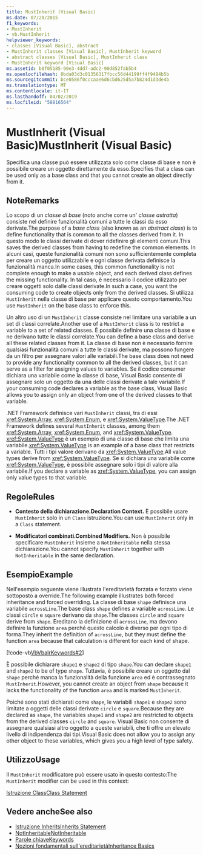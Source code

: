 ```yaml
---
title: MustInherit (Visual Basic)
ms.date: 07/20/2015
f1_keywords:
- MustInherit
- vb.MustInherit
helpviewer_keywords:
- classes [Visual Basic], abstract
- MustInherit classes [Visual Basic], MustInherit keyword
- abstract classes [Visual Basic], MustInherit class
- MustInherit keyword [Visual Basic]
ms.assetid: b8f05185-90e3-4dd7-adc2-90d852fab5b4
ms.openlocfilehash: 0bda03d3c01356317fbcc56d44199ff4f9484b5b
ms.sourcegitcommit: bce0586f0cccaae6d6cbd625d5a7b824d1d3de4b
ms.translationtype: MT
ms.contentlocale: it-IT
ms.lasthandoff: 04/02/2019
ms.locfileid: "58816564"
---
```

# <a name="mustinherit-visual-basic"></a><span data-ttu-id="1cb13-102">MustInherit (Visual Basic)</span><span class="sxs-lookup"><span data-stu-id="1cb13-102">MustInherit (Visual Basic)</span></span>
<span data-ttu-id="1cb13-103">Specifica una classe può essere utilizzata solo come classe di base e non è possibile creare un oggetto direttamente da esso.</span><span class="sxs-lookup"><span data-stu-id="1cb13-103">Specifies that a class can be used only as a base class and that you cannot create an object directly from it.</span></span>  
  
## <a name="remarks"></a><span data-ttu-id="1cb13-104">Note</span><span class="sxs-lookup"><span data-stu-id="1cb13-104">Remarks</span></span>  
 <span data-ttu-id="1cb13-105">Lo scopo di un *classe di base* (noto anche come un' *classe astratta*) consiste nel definire funzionalità comuni a tutte le classi da esso derivate.</span><span class="sxs-lookup"><span data-stu-id="1cb13-105">The purpose of a *base class* (also known as an *abstract class*) is to define functionality that is common to all the classes derived from it.</span></span> <span data-ttu-id="1cb13-106">In questo modo le classi derivate di dover ridefinire gli elementi comuni.</span><span class="sxs-lookup"><span data-stu-id="1cb13-106">This saves the derived classes from having to redefine the common elements.</span></span> <span data-ttu-id="1cb13-107">In alcuni casi, queste funzionalità comuni non sono sufficientemente completa per creare un oggetto utilizzabile e ogni classe derivata definisce la funzionalità manca.</span><span class="sxs-lookup"><span data-stu-id="1cb13-107">In some cases, this common functionality is not complete enough to make a usable object, and each derived class defines the missing functionality.</span></span> <span data-ttu-id="1cb13-108">In tal caso, è necessario il codice utilizzato per creare oggetti solo dalle classi derivate.</span><span class="sxs-lookup"><span data-stu-id="1cb13-108">In such a case, you want the consuming code to create objects only from the derived classes.</span></span> <span data-ttu-id="1cb13-109">Si utilizza `MustInherit` nella classe di base per applicare questo comportamento.</span><span class="sxs-lookup"><span data-stu-id="1cb13-109">You use `MustInherit` on the base class to enforce this.</span></span>  
  
 <span data-ttu-id="1cb13-110">Un altro uso di un `MustInherit` classe consiste nel limitare una variabile a un set di classi correlate.</span><span class="sxs-lookup"><span data-stu-id="1cb13-110">Another use of a `MustInherit` class is to restrict a variable to a set of related classes.</span></span> <span data-ttu-id="1cb13-111">È possibile definire una classe di base e ne derivano tutte le classi correlate.</span><span class="sxs-lookup"><span data-stu-id="1cb13-111">You can define a base class and derive all these related classes from it.</span></span> <span data-ttu-id="1cb13-112">La classe di base non è necessario fornire qualsiasi funzionalità comuni a tutte le classi derivate, ma possono fungere da un filtro per assegnare valori alle variabili.</span><span class="sxs-lookup"><span data-stu-id="1cb13-112">The base class does not need to provide any functionality common to all the derived classes, but it can serve as a filter for assigning values to variables.</span></span> <span data-ttu-id="1cb13-113">Se il codice consumer dichiara una variabile come la classe di base, Visual Basic consente di assegnare solo un oggetto da una delle classi derivate a tale variabile.</span><span class="sxs-lookup"><span data-stu-id="1cb13-113">If your consuming code declares a variable as the base class, Visual Basic allows you to assign only an object from one of the derived classes to that variable.</span></span>  
  
 <span data-ttu-id="1cb13-114">.NET Framework definisce vari `MustInherit` classi, tra di essi <xref:System.Array>, <xref:System.Enum>, e <xref:System.ValueType>.</span><span class="sxs-lookup"><span data-stu-id="1cb13-114">The .NET Framework defines several `MustInherit` classes, among them <xref:System.Array>, <xref:System.Enum>, and <xref:System.ValueType>.</span></span> <span data-ttu-id="1cb13-115"><xref:System.ValueType> è un esempio di una classe di base che limita una variabile.</span><span class="sxs-lookup"><span data-stu-id="1cb13-115"><xref:System.ValueType> is an example of a base class that restricts a variable.</span></span> <span data-ttu-id="1cb13-116">Tutti i tipi valore derivano da <xref:System.ValueType>.</span><span class="sxs-lookup"><span data-stu-id="1cb13-116">All value types derive from <xref:System.ValueType>.</span></span> <span data-ttu-id="1cb13-117">Se si dichiara una variabile come <xref:System.ValueType>, è possibile assegnare solo i tipi di valore alla variabile.</span><span class="sxs-lookup"><span data-stu-id="1cb13-117">If you declare a variable as <xref:System.ValueType>, you can assign only value types to that variable.</span></span>  
  
## <a name="rules"></a><span data-ttu-id="1cb13-118">Regole</span><span class="sxs-lookup"><span data-stu-id="1cb13-118">Rules</span></span>  
  
-   <span data-ttu-id="1cb13-119">**Contesto della dichiarazione.**</span><span class="sxs-lookup"><span data-stu-id="1cb13-119">**Declaration Context.**</span></span> <span data-ttu-id="1cb13-120">È possibile usare `MustInherit` solo in un `Class` istruzione.</span><span class="sxs-lookup"><span data-stu-id="1cb13-120">You can use `MustInherit` only in a `Class` statement.</span></span>  
  
-   <span data-ttu-id="1cb13-121">**Modificatori combinati.**</span><span class="sxs-lookup"><span data-stu-id="1cb13-121">**Combined Modifiers.**</span></span> <span data-ttu-id="1cb13-122">Non è possibile specificare `MustInherit` insieme a `NotInheritable` nella stessa dichiarazione.</span><span class="sxs-lookup"><span data-stu-id="1cb13-122">You cannot specify `MustInherit` together with `NotInheritable` in the same declaration.</span></span>  
  
## <a name="example"></a><span data-ttu-id="1cb13-123">Esempio</span><span class="sxs-lookup"><span data-stu-id="1cb13-123">Example</span></span>  
 <span data-ttu-id="1cb13-124">Nell'esempio seguente viene illustrata l'ereditarietà forzata e forzato viene sottoposto a override.</span><span class="sxs-lookup"><span data-stu-id="1cb13-124">The following example illustrates both forced inheritance and forced overriding.</span></span> <span data-ttu-id="1cb13-125">La classe di base `shape` definisce una variabile `acrossLine`.</span><span class="sxs-lookup"><span data-stu-id="1cb13-125">The base class `shape` defines a variable `acrossLine`.</span></span> <span data-ttu-id="1cb13-126">Le classi `circle` e `square` derivano da `shape`.</span><span class="sxs-lookup"><span data-stu-id="1cb13-126">The classes `circle` and `square` derive from `shape`.</span></span> <span data-ttu-id="1cb13-127">Ereditano la definizione di `acrossLine`, ma devono definire la funzione `area` perché questo calcolo è diverso per ogni tipo di forma.</span><span class="sxs-lookup"><span data-stu-id="1cb13-127">They inherit the definition of `acrossLine`, but they must define the function `area` because that calculation is different for each kind of shape.</span></span>  
  
 [!code-vb[VbVbalrKeywords#2](~/samples/snippets/visualbasic/VS_Snippets_VBCSharp/VbVbalrKeywords/VB/Class1.vb#2)]  
  
 <span data-ttu-id="1cb13-128">È possibile dichiarare `shape1` e `shape2` di tipo `shape`.</span><span class="sxs-lookup"><span data-stu-id="1cb13-128">You can declare `shape1` and `shape2` to be of type `shape`.</span></span> <span data-ttu-id="1cb13-129">Tuttavia, è possibile creare un oggetto dal `shape` perché manca la funzionalità della funzione `area` ed è contrassegnato `MustInherit`.</span><span class="sxs-lookup"><span data-stu-id="1cb13-129">However, you cannot create an object from `shape` because it lacks the functionality of the function `area` and is marked `MustInherit`.</span></span>  
  
 <span data-ttu-id="1cb13-130">Poiché sono stati dichiarati come `shape`, le variabili `shape1` e `shape2` sono limitate a oggetti delle classi derivate `circle` e `square`.</span><span class="sxs-lookup"><span data-stu-id="1cb13-130">Because they are declared as `shape`, the variables `shape1` and `shape2` are restricted to objects from the derived classes `circle` and `square`.</span></span> <span data-ttu-id="1cb13-131">Visual Basic non consente di assegnare qualsiasi altro oggetto a queste variabili, che ti offre un elevato livello di indipendenza dai tipi.</span><span class="sxs-lookup"><span data-stu-id="1cb13-131">Visual Basic does not allow you to assign any other object to these variables, which gives you a high level of type safety.</span></span>  
  
## <a name="usage"></a><span data-ttu-id="1cb13-132">Utilizzo</span><span class="sxs-lookup"><span data-stu-id="1cb13-132">Usage</span></span>  
 <span data-ttu-id="1cb13-133">Il `MustInherit` modificatore può essere usato in questo contesto:</span><span class="sxs-lookup"><span data-stu-id="1cb13-133">The `MustInherit` modifier can be used in this context:</span></span>  
  
 [<span data-ttu-id="1cb13-134">Istruzione Class</span><span class="sxs-lookup"><span data-stu-id="1cb13-134">Class Statement</span></span>](../../../visual-basic/language-reference/statements/class-statement.md)  
  
## <a name="see-also"></a><span data-ttu-id="1cb13-135">Vedere anche</span><span class="sxs-lookup"><span data-stu-id="1cb13-135">See also</span></span>

- [<span data-ttu-id="1cb13-136">Istruzione Inherits</span><span class="sxs-lookup"><span data-stu-id="1cb13-136">Inherits Statement</span></span>](../../../visual-basic/language-reference/statements/inherits-statement.md)
- [<span data-ttu-id="1cb13-137">NotInheritable</span><span class="sxs-lookup"><span data-stu-id="1cb13-137">NotInheritable</span></span>](../../../visual-basic/language-reference/modifiers/notinheritable.md)
- [<span data-ttu-id="1cb13-138">Parole chiave</span><span class="sxs-lookup"><span data-stu-id="1cb13-138">Keywords</span></span>](../../../visual-basic/language-reference/keywords/index.md)
- [<span data-ttu-id="1cb13-139">Nozioni fondamentali sull'ereditarietà</span><span class="sxs-lookup"><span data-stu-id="1cb13-139">Inheritance Basics</span></span>](../../../visual-basic/programming-guide/language-features/objects-and-classes/inheritance-basics.md)
